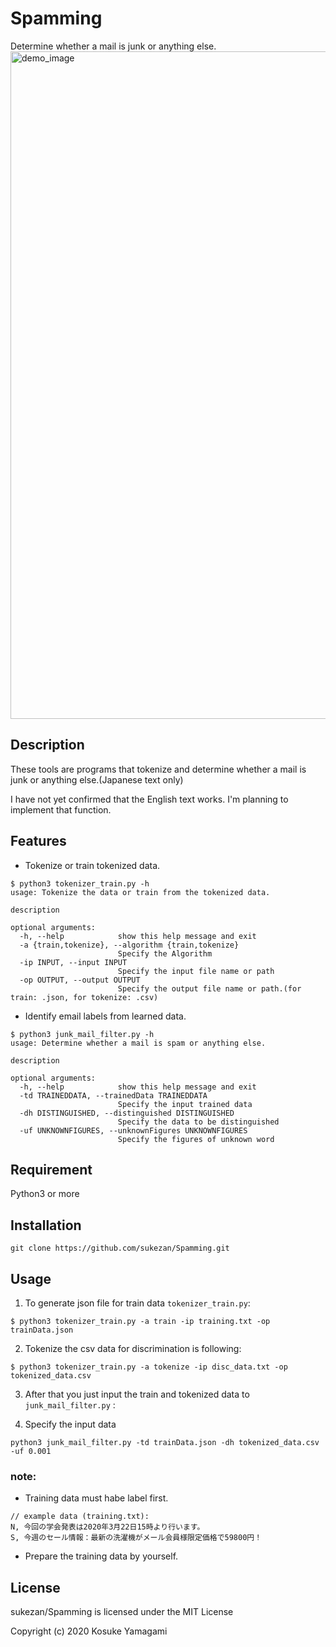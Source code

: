 # Spamming
Determine whether a mail is junk or anything else.
<img width="1068" alt="demo_image" src="https://user-images.githubusercontent.com/43489292/103073632-491aa680-460b-11eb-936a-eb0cc1a9018b.png">
## Description 
These tools are programs that tokenize and determine whether a mail is junk or anything else.(Japanese text only)

I have not yet confirmed that the English text works. I'm planning to implement that function.

## Features
- Tokenize or train tokenized data.
```
$ python3 tokenizer_train.py -h
usage: Tokenize the data or train from the tokenized data.

description

optional arguments:
  -h, --help            show this help message and exit
  -a {train,tokenize}, --algorithm {train,tokenize}
                        Specify the Algorithm
  -ip INPUT, --input INPUT
                        Specify the input file name or path
  -op OUTPUT, --output OUTPUT
                        Specify the output file name or path.(for train: .json, for tokenize: .csv)

```
- Identify email labels from learned data.
```
$ python3 junk_mail_filter.py -h
usage: Determine whether a mail is spam or anything else.

description

optional arguments:
  -h, --help            show this help message and exit
  -td TRAINEDDATA, --trainedData TRAINEDDATA
                        Specify the input trained data
  -dh DISTINGUISHED, --distinguished DISTINGUISHED
                        Specify the data to be distinguished
  -uf UNKNOWNFIGURES, --unknownFigures UNKNOWNFIGURES
                        Specify the figures of unknown word

```

## Requirement
Python3 or more

## Installation
```
git clone https://github.com/sukezan/Spamming.git
```

## Usage
1. To generate json file for train data `tokenizer_train.py`:
```
$ python3 tokenizer_train.py -a train -ip training.txt -op trainData.json
```
2. Tokenize the csv data for discrimination is following:
```
$ python3 tokenizer_train.py -a tokenize -ip disc_data.txt -op tokenized_data.csv
```
3. After that you just input the train and tokenized data to `junk_mail_filter.py` :

4. Specify the input data
```
python3 junk_mail_filter.py -td trainData.json -dh tokenized_data.csv -uf 0.001
```

### note:
- Training data must habe label first.
```
// example data (training.txt):
N, 今回の学会発表は2020年3月22日15時より行います。
S, 今週のセール情報：最新の洗濯機がメール会員様限定価格で59800円！
```
- Prepare the training data by yourself.  

## License
sukezan/Spamming is licensed under the MIT License

Copyright (c) 2020 Kosuke Yamagami
